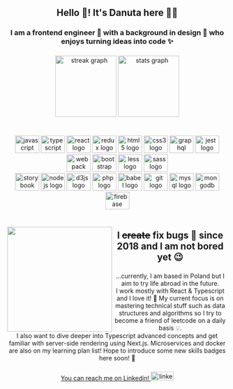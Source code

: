 <h2 align="center">Hello 👋!  It's Danuta here 👩‍💻</h2> 
<h3 align="center"> I am a frontend engineer 🦄  with a background in design 🎨 who enjoys turning ideas into code ✨</h3>

###

<div align="center">
  <img src="https://streak-stats.demolab.com?user=dannutiee&locale=en&mode=daily&theme=shades-of-purple&hide_border=true&border_radius=5" height="140" alt="streak graph"  />
  <img src="https://github-readme-stats.vercel.app/api?username=dannutiee&hide_title=false&hide_rank=false&show_icons=true&include_all_commits=true&count_private=true&disable_animations=false&theme=tokyonight&locale=en&hide_border=true" height="140" alt="stats graph"  />
</div>
<br />

###

<div align="center">
  <img src="https://cdn.jsdelivr.net/gh/devicons/devicon/icons/javascript/javascript-original.svg" height="40" width="55" alt="javascript logo"  />
  <img src="https://cdn.jsdelivr.net/gh/devicons/devicon/icons/typescript/typescript-plain.svg" height="40" width="55" alt="typescript logo"  />
  <img src="https://cdn.jsdelivr.net/gh/devicons/devicon/icons/react/react-original.svg" height="40" width="55" alt="react logo"  />
  <img src="https://cdn.jsdelivr.net/gh/devicons/devicon/icons/redux/redux-original.svg" height="40" width="55" alt="redux logo"  />
  <img src="https://cdn.jsdelivr.net/gh/devicons/devicon/icons/html5/html5-original.svg" height="40" width="55" alt="html5 logo"  />
  <img src="https://cdn.jsdelivr.net/gh/devicons/devicon/icons/css3/css3-original.svg" height="40" width="55" alt="css3 logo"  />
  <img src="https://cdn.jsdelivr.net/gh/devicons/devicon/icons/graphql/graphql-plain.svg" height="40" width="55" alt="graphql logo"  />
  <img src="https://cdn.jsdelivr.net/gh/devicons/devicon/icons/jest/jest-plain.svg" height="40" width="55" alt="jest logo"  />
  <img src="https://cdn.jsdelivr.net/gh/devicons/devicon/icons/webpack/webpack-original.svg" height="40" width="55" alt="webpack logo"  />
  <img src="https://cdn.jsdelivr.net/gh/devicons/devicon/icons/bootstrap/bootstrap-original.svg" height="40" width="55" alt="bootstrap logo"  />
  <img src="https://cdn.jsdelivr.net/gh/devicons/devicon/icons/less/less-plain-wordmark.svg" height="40" width="55" alt="less logo"  />
  <img src="https://cdn.jsdelivr.net/gh/devicons/devicon/icons/sass/sass-original.svg" height="40" width="55" alt="sass logo"  />
  <br />
  <img src="https://cdn.jsdelivr.net/gh/devicons/devicon/icons/storybook/storybook-original.svg" height="40" width="55" alt="storybook logo"  />
  <img src="https://cdn.jsdelivr.net/gh/devicons/devicon/icons/nodejs/nodejs-original.svg" height="40" width="55" alt="nodejs logo"  />
  <img src="https://cdn.jsdelivr.net/gh/devicons/devicon/icons/d3js/d3js-original.svg" height="40" width="55" alt="d3js logo"  />
  <img src="https://cdn.jsdelivr.net/gh/devicons/devicon/icons/php/php-original.svg" height="40" width="55" alt="php logo"  />
  <img src="https://cdn.jsdelivr.net/gh/devicons/devicon/icons/babel/babel-original.svg" height="40" width="55" alt="babel logo"  />
  <img src="https://cdn.jsdelivr.net/gh/devicons/devicon/icons/git/git-original.svg" height="40" width="55" alt="git logo"  />
  <img src="https://cdn.jsdelivr.net/gh/devicons/devicon/icons/mysql/mysql-original.svg" height="40" width="55" alt="mysql logo"  />
  <img src="https://cdn.jsdelivr.net/gh/devicons/devicon/icons/mongodb/mongodb-original.svg" height="40" width="55" alt="mongodb logo"  />
  <img src="https://cdn.jsdelivr.net/gh/devicons/devicon/icons/firebase/firebase-plain.svg" height="40" width="55" alt="firebase logo"  />
</div>

<br />


###

<img align="left"  height="240" src="https://github.com/dannutiee/Portfolio_2020/blob/master/public/images/avatar.png?raw=true"  />

###


<h2 align="center">I <del>create</del> fix bugs 🐞 since 2018 and I am not bored yet 😉</h2>

###

<p align="center">...currently, I am based in Poland but I aim to try life abroad in the future. <br /> I work mostly with React & Typescript and I love it! 💜  My current focus is on mastering technical stuff such as data structures and algorithms so I try to become a friend of leetcode on a daily basis 💡. <br /> I also want to dive deeper into Typescript advanced concepts and get familiar with server-side rendering using Next.js. Microservices and docker are also on my learning plan list! Hope to introduce some new skills badges here soon!  🚀</p>

###

<div align="center">
   <a href="https://www.linkedin.com/in/ludwikowska-danuta/" target="_blank">
  <span> You can reach me on Linkedin! </span>
  <img src="https://raw.githubusercontent.com/maurodesouza/profile-readme-generator/master/src/assets/icons/social/linkedin/default.svg" width="52" height="20" alt="linkedin logo"  />
     </a />
</div>
